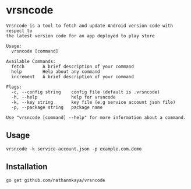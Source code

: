# vrsncode

```
Vrsncode is a tool to fetch and update Android version code with respect to
the latest version code for an app deployed to play store

Usage:
  vrsncode [command]

Available Commands:
  fetch       A brief description of your command
  help        Help about any command
  increment   A brief description of your command

Flags:
  -c, --config string    config file (default is .vrsncode)
  -h, --help             help for vrsncode
  -k, --key string       key file (e.g service account json file)
  -p, --package string   package name

Use "vrsncode [command] --help" for more information about a command.
```

## Usage

`vrsncode -k service-account.json -p example.com.demo`

## Installation
`go get github.com/nathanmkaya/vrsncode`
